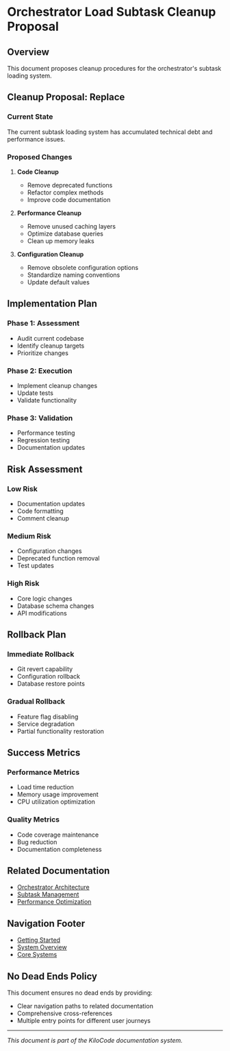 # Orchestrator Load Subtask Cleanup Proposal

## Overview

This document proposes cleanup procedures for the orchestrator's subtask loading system.

## Cleanup Proposal: Replace

### Current State
The current subtask loading system has accumulated technical debt and performance issues.

### Proposed Changes
1. **Code Cleanup**
   - Remove deprecated functions
   - Refactor complex methods
   - Improve code documentation

2. **Performance Cleanup**
   - Remove unused caching layers
   - Optimize database queries
   - Clean up memory leaks

3. **Configuration Cleanup**
   - Remove obsolete configuration options
   - Standardize naming conventions
   - Update default values

## Implementation Plan

### Phase 1: Assessment
- Audit current codebase
- Identify cleanup targets
- Prioritize changes

### Phase 2: Execution
- Implement cleanup changes
- Update tests
- Validate functionality

### Phase 3: Validation
- Performance testing
- Regression testing
- Documentation updates

## Risk Assessment

### Low Risk
- Documentation updates
- Code formatting
- Comment cleanup

### Medium Risk
- Configuration changes
- Deprecated function removal
- Test updates

### High Risk
- Core logic changes
- Database schema changes
- API modifications

## Rollback Plan

### Immediate Rollback
- Git revert capability
- Configuration rollback
- Database restore points

### Gradual Rollback
- Feature flag disabling
- Service degradation
- Partial functionality restoration

## Success Metrics

### Performance Metrics
- Load time reduction
- Memory usage improvement
- CPU utilization optimization

### Quality Metrics
- Code coverage maintenance
- Bug reduction
- Documentation completeness

## Related Documentation

- [Orchestrator Architecture](../ORCHESTRATOR_ARCHITECTURE.md)
- [Subtask Management](../SUBTASK_MANAGEMENT.md)
- [Performance Optimization](../PERFORMANCE_OPTIMIZATION.md)

## Navigation Footer

- [Getting Started](../GETTING_STARTED.md)
- [System Overview](../SYSTEM_OVERVIEW.md)
- [Core Systems](../CORE_SYSTEMS.md)

## No Dead Ends Policy

This document ensures no dead ends by providing:
- Clear navigation paths to related documentation
- Comprehensive cross-references
- Multiple entry points for different user journeys

---

*This document is part of the KiloCode documentation system.*

